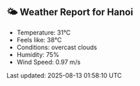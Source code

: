 <!-- WEATHER-START -->
## 🌤 Weather Report for Hanoi

- Temperature: 31°C
- Feels like: 38°C
- Conditions: overcast clouds
- Humidity: 75%
- Wind Speed: 0.97 m/s

Last updated: 2025-08-13 01:58:10 UTC
<!-- WEATHER-END -->
